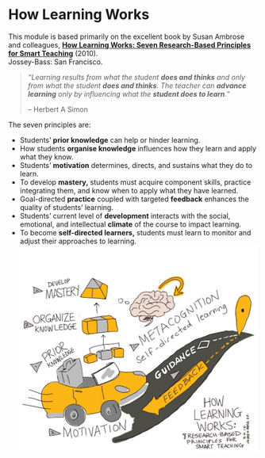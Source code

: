 # How Learning Works <!-- {docsify-ignore} -->

This module is based primarily on the excellent book by Susan Ambrose and colleagues, [**How Learning Works: Seven Research-Based Principles for Smart Teaching**](https://waikato.primo.exlibrisgroup.com/permalink/64WAIKATO_INST/10hutka/alma9917428498803401) (2010).  
Jossey-Bass: San Francisco.

> _“Learning results from what the student **does and thinks** and only from what the student **does and thinks**. The teacher can **advance learning** only by influencing what the **student does to learn**.”_
> 
> – Herbert A Simon

The seven principles are:

*   Students’ **prior knowledge** can help or hinder learning.
*   How students **organise knowledge** influences how they learn and apply what they know.
*   Students’ **motivation** determines, directs, and sustains what they do to learn.
*   To develop **mastery,** students must acquire component skills, practice integrating them, and know when to apply what they have learned.
*   Goal-directed **practice** coupled with targeted **feedback** enhances the quality of students’ learning.
*   Students’ current level of **development** interacts with the social, emotional, and intellectual **climate** of the course to impact learning.
*   To become **self-directed learners,** students must learn to monitor and adjust their approaches to learning.
![A visual representation of the 7 research-based principled for Smart Teaching - from the book How Learning Works.](images/teacher-for-learning-how-learning-works-seven-principles.jpg ":size=75%")
